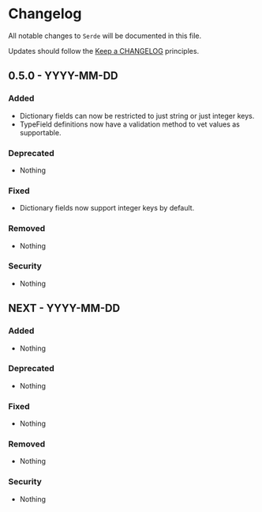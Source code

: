 # Changelog

All notable changes to `Serde` will be documented in this file.

Updates should follow the [Keep a CHANGELOG](http://keepachangelog.com/) principles.

## 0.5.0 - YYYY-MM-DD

### Added
- Dictionary fields can now be restricted to just string or just integer keys.
- TypeField definitions now have a validation method to vet values as supportable.

### Deprecated
- Nothing

### Fixed
- Dictionary fields now support integer keys by default.

### Removed
- Nothing

### Security
- Nothing

## NEXT - YYYY-MM-DD

### Added
- Nothing

### Deprecated
- Nothing

### Fixed
- Nothing

### Removed
- Nothing

### Security
- Nothing

